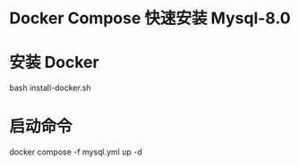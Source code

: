 # Docker Compose 快速安装 Mysql-8.0

# 安装 Docker
bash install-docker.sh

# 启动命令
docker compose -f mysql.yml up -d
